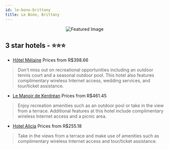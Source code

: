 ```yaml
---
id: le-bono-brittany
title: Le Bono, Brittany
---
```


<center><img src="https://i.travelapi.com/hotels/6000000/5300000/5294700/5294659/d182da8c_z.jpg" alt="Featured Image" /></center>


##  3 star hotels - ⭐️⭐️⭐️

-    [Hôtel Mélaine](https://us.hurb.com/hotels/le-bono/hotel-melaine-JNP-JP252887?cmp=18055) Prices from R$398.66
   > Don't miss out on recreational opportunities including an outdoor tennis court and a seasonal outdoor pool. This hotel also features complimentary wireless Internet access, wedding services, and tour/ticket assistance.
-    [Le Manoir de Kerdréan](https://us.hurb.com/hotels/le-bono/le-manoir-de-kerdrean-JNP-JP405064?cmp=18055) Prices from R$461.45
   > Enjoy recreation amenities such as an outdoor pool or take in the view from a terrace. Additional features at this hotel include complimentary wireless Internet access and a picnic area.
-    [Hotel Alicia](https://us.hurb.com/hotels/le-bono/hotel-alicia-JNP-JP750094?cmp=18055) Prices from R$255.18
   > Take in the views from a terrace and make use of amenities such as complimentary wireless Internet access and tour/ticket assistance.
